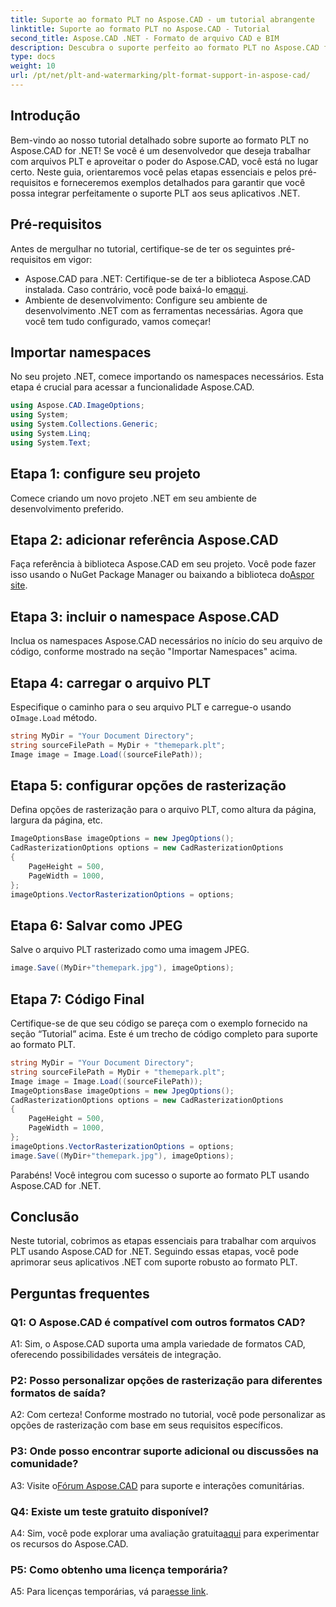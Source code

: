 ```yaml
---
title: Suporte ao formato PLT no Aspose.CAD - um tutorial abrangente
linktitle: Suporte ao formato PLT no Aspose.CAD - Tutorial
second_title: Aspose.CAD .NET - Formato de arquivo CAD e BIM
description: Descubra o suporte perfeito ao formato PLT no Aspose.CAD for .NET. Siga nosso guia passo a passo para integrar arquivos PLT em seus aplicativos .NET sem esforço.
type: docs
weight: 10
url: /pt/net/plt-and-watermarking/plt-format-support-in-aspose-cad/
---
```

## Introdução

Bem-vindo ao nosso tutorial detalhado sobre suporte ao formato PLT no Aspose.CAD for .NET! Se você é um desenvolvedor que deseja trabalhar com arquivos PLT e aproveitar o poder do Aspose.CAD, você está no lugar certo. Neste guia, orientaremos você pelas etapas essenciais e pelos pré-requisitos e forneceremos exemplos detalhados para garantir que você possa integrar perfeitamente o suporte PLT aos seus aplicativos .NET.

## Pré-requisitos

Antes de mergulhar no tutorial, certifique-se de ter os seguintes pré-requisitos em vigor:
-  Aspose.CAD para .NET: Certifique-se de ter a biblioteca Aspose.CAD instalada. Caso contrário, você pode baixá-lo em[aqui](https://releases.aspose.com/cad/net/).
- Ambiente de desenvolvimento: Configure seu ambiente de desenvolvimento .NET com as ferramentas necessárias.
Agora que você tem tudo configurado, vamos começar!

## Importar namespaces

No seu projeto .NET, comece importando os namespaces necessários. Esta etapa é crucial para acessar a funcionalidade Aspose.CAD.
```csharp
using Aspose.CAD.ImageOptions;
using System;
using System.Collections.Generic;
using System.Linq;
using System.Text;
```

## Etapa 1: configure seu projeto

Comece criando um novo projeto .NET em seu ambiente de desenvolvimento preferido.

## Etapa 2: adicionar referência Aspose.CAD

 Faça referência à biblioteca Aspose.CAD em seu projeto. Você pode fazer isso usando o NuGet Package Manager ou baixando a biblioteca do[Aspor site](https://purchase.aspose.com/buy).

## Etapa 3: incluir o namespace Aspose.CAD

Inclua os namespaces Aspose.CAD necessários no início do seu arquivo de código, conforme mostrado na seção "Importar Namespaces" acima.

## Etapa 4: carregar o arquivo PLT

 Especifique o caminho para o seu arquivo PLT e carregue-o usando o`Image.Load` método.

```csharp
string MyDir = "Your Document Directory";
string sourceFilePath = MyDir + "themepark.plt";
Image image = Image.Load((sourceFilePath));
```

## Etapa 5: configurar opções de rasterização

Defina opções de rasterização para o arquivo PLT, como altura da página, largura da página, etc.

```csharp
ImageOptionsBase imageOptions = new JpegOptions();
CadRasterizationOptions options = new CadRasterizationOptions
{
    PageHeight = 500,
    PageWidth = 1000,
};
imageOptions.VectorRasterizationOptions = options;
```

## Etapa 6: Salvar como JPEG

Salve o arquivo PLT rasterizado como uma imagem JPEG.

```csharp
image.Save((MyDir+"themepark.jpg"), imageOptions);
```

## Etapa 7: Código Final

Certifique-se de que seu código se pareça com o exemplo fornecido na seção “Tutorial” acima. Este é um trecho de código completo para suporte ao formato PLT.

```csharp
string MyDir = "Your Document Directory";
string sourceFilePath = MyDir + "themepark.plt";
Image image = Image.Load((sourceFilePath));
ImageOptionsBase imageOptions = new JpegOptions();
CadRasterizationOptions options = new CadRasterizationOptions
{
    PageHeight = 500,
    PageWidth = 1000,
};
imageOptions.VectorRasterizationOptions = options;
image.Save((MyDir+"themepark.jpg"), imageOptions);
```

Parabéns! Você integrou com sucesso o suporte ao formato PLT usando Aspose.CAD for .NET.

## Conclusão

Neste tutorial, cobrimos as etapas essenciais para trabalhar com arquivos PLT usando Aspose.CAD for .NET. Seguindo essas etapas, você pode aprimorar seus aplicativos .NET com suporte robusto ao formato PLT.

## Perguntas frequentes

### Q1: O Aspose.CAD é compatível com outros formatos CAD?

A1: Sim, o Aspose.CAD suporta uma ampla variedade de formatos CAD, oferecendo possibilidades versáteis de integração.

### P2: Posso personalizar opções de rasterização para diferentes formatos de saída?

A2: Com certeza! Conforme mostrado no tutorial, você pode personalizar as opções de rasterização com base em seus requisitos específicos.

### P3: Onde posso encontrar suporte adicional ou discussões na comunidade?

 A3: Visite o[Fórum Aspose.CAD](https://forum.aspose.com/c/cad/19) para suporte e interações comunitárias.

### Q4: Existe um teste gratuito disponível?

 A4: Sim, você pode explorar uma avaliação gratuita[aqui](https://releases.aspose.com/) para experimentar os recursos do Aspose.CAD.

### P5: Como obtenho uma licença temporária?

 A5: Para licenças temporárias, vá para[esse link](https://purchase.aspose.com/temporary-license/).
